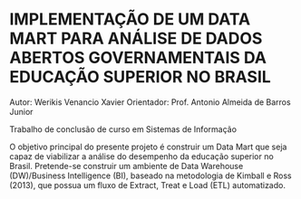 # IMPLEMENTAÇÃO DE UM DATA MART PARA ANÁLISE DE DADOS ABERTOS GOVERNAMENTAIS DA EDUCAÇÃO SUPERIOR NO BRASIL
Autor: Werikis Venancio Xavier
Orientador: Prof. Antonio Almeida de Barros Junior

Trabalho de conclusão de curso em Sistemas de Informação

O objetivo principal do presente projeto é construir um Data Mart que seja capaz de viabilizar a análise do desempenho da educação superior no Brasil. Pretende-se
construir um ambiente de Data Warehouse (DW)/Business Intelligence (BI), baseado na
metodologia de Kimball e Ross (2013), que possua um fluxo de Extract, Treat e Load
(ETL) automatizado.
